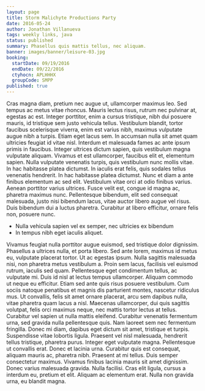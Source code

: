 ```yaml
---
layout: page
title: Storm Malichyte Productions Party
date: 2016-05-24
author: Jonathan Villanueva
tags: weekly links, java
status: published
summary: Phasellus quis mattis tellus, nec aliquam.
banner: images/banner/leisure-03.jpg
booking:
  startDate: 09/19/2016
  endDate: 09/22/2016
  ctyhocn: APLHHHX
  groupCode: SMPP
published: true
---
```

Cras magna diam, pretium nec augue ut, ullamcorper maximus leo. Sed tempus ac metus vitae rhoncus. Mauris lectus risus, rutrum nec pulvinar at, egestas ac est. Integer porttitor, enim a cursus tristique, nibh dui posuere mauris, id tristique sem justo vehicula tellus. Vestibulum blandit, tortor faucibus scelerisque viverra, enim est varius nibh, maximus vulputate augue nibh a turpis. Etiam eget lacus sem. In accumsan nulla sit amet quam ultricies feugiat id vitae nisl.
Interdum et malesuada fames ac ante ipsum primis in faucibus. Integer ultrices dictum sapien, quis vestibulum magna vulputate aliquam. Vivamus et est ullamcorper, faucibus elit et, elementum sapien. Nulla vulputate venenatis turpis, quis vestibulum nunc mollis vitae. In hac habitasse platea dictumst. In iaculis erat felis, quis sodales tellus venenatis hendrerit. In hac habitasse platea dictumst. Nunc et diam a ante finibus elementum ac sed elit. Vestibulum vitae orci at odio finibus varius. Aenean porttitor varius ultrices. Fusce velit est, congue id magna ac, pharetra maximus nunc. Pellentesque bibendum, elit sed consequat malesuada, justo nisi bibendum lacus, vitae auctor libero augue vel risus. Duis bibendum dui a luctus pharetra. Curabitur at libero efficitur, ornare felis non, posuere nunc.

* Nulla vehicula sapien vel ex semper, nec ultricies ex bibendum
* In tempus nibh eget iaculis aliquet.

Vivamus feugiat nulla porttitor augue euismod, sed tristique dolor dignissim. Phasellus a ultrices nulla, et porta libero. Sed ante lorem, maximus id metus eu, vulputate placerat tortor. Ut ac egestas ipsum. Nulla sagittis malesuada nisi, non pharetra metus vestibulum a. Proin sem lacus, facilisis vel euismod rutrum, iaculis sed quam. Pellentesque eget condimentum tellus, ac vulputate mi. Duis id nisl at lectus tempus ullamcorper. Aliquam commodo ut neque eu efficitur. Etiam sed ante quis risus posuere vestibulum. Cum sociis natoque penatibus et magnis dis parturient montes, nascetur ridiculus mus. Ut convallis, felis sit amet ornare placerat, arcu sem dapibus nulla, vitae pharetra quam lacus a nisl. Maecenas ullamcorper, dui quis sagittis volutpat, felis orci maximus neque, nec mattis tortor lectus at tellus. Curabitur vel sapien ut nulla mattis eleifend. Curabitur venenatis fermentum urna, sed gravida nulla pellentesque quis. Nam laoreet sem nec fermentum fringilla.
Donec mi diam, dapibus eget dictum sit amet, tristique et turpis. Suspendisse vitae lobortis ligula. Praesent vel nisl malesuada, hendrerit tellus tristique, pharetra purus. Integer eget vulputate magna. Pellentesque ut convallis erat. Donec et lacinia urna. Curabitur quis est consequat, aliquam mauris ac, pharetra nibh. Praesent at mi tellus. Duis semper consectetur maximus. Vivamus finibus lacinia mauris sit amet dignissim. Donec varius malesuada gravida. Nulla facilisi. Cras elit ligula, cursus a interdum eu, pretium et elit. Aliquam ac elementum erat. Nulla non gravida urna, eu blandit magna.
